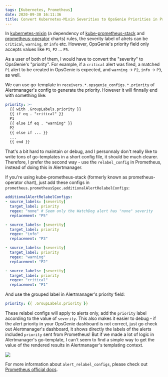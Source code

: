 ```yaml
---
tags: [Kubernetes, Prometheus]
date: 2020-09-30 16:11:36
title: Convert Kubernetes-Mixin Severities to OpsGenie Priorities in Prometheus
---
```


In [kubernetes-mixin][] (a dependency of [kube-prometheus-stack][] and [prometheus-operator][] charts) rules, the severity label of alrets can be `critical`, `warning`, or `info` etc. However, OpsGenie's priority field only accepts values like `P1`, `P2` ... `P5`.

As a user of both of them, I would have to convert the "severity" to OpsGenie's "priority". For example, if a `critical` alert was fired, a matched `P1` alert to be created in OpsGenie is expected, and `warning` -> `P2`, `info` -> `P3`, as well.

[kubernetes-mixin]: https://github.com/kubernetes-monitoring/kubernetes-mixin
[kube-prometheus-stack]: https://github.com/prometheus-community/helm-charts/tree/main/charts/kube-prometheus-stack
[prometheus-operator]: https://github.com/helm/charts/tree/d0f9bcc80f0282519bee34d81175895c8a776b1f/stable/prometheus-operator

<!--more-->

We can use go-template in `receivers.*.opsgenie_configs.*.priority` of Alertmanager's config to generate the priority. However it will finnally end with something like:

```yaml
priority: >-
  {{ with .GroupLabels.priority }}
  {{ if eq . "critical" }}
  P1
  {{ else if eq . "warning" }}
  P2
  {{ else if ... }}
  ...
  {{ end }}
```

That's a bit hard to maintain or debug, and I personnaly don't really like to write tons of go-templates in a short config file, it should be much clearer. Therefore, I prefer the second way - use the `relabel_config` in Prometheus, instead of doing this in Alertmanager.

If you're using kube-prometheus-stack (formerly known as prometheus-operator chart), just add these configs in `prometheus.prometheusSpec.additionalAlertRelabelConfigs`:

```yaml
additionalAlertRelabelConfigs:
- source_labels: [severity]
  target_label: priority
  regex: "none" # Seem only the WatchDog alert has "none" severity
  replacement: "P5"

- source_labels: [severity]
  target_label: priority
  regex: "info"
  replacement: "P3"

- source_labels: [severity]
  target_label: priority
  regex: "warning"
  replacement: "P2"

- source_labels: [severity]
  target_label: priority
  regex: "critical"
  replacement: "P1"
```

And use the grouped label in Alertmanager's priority field:

```yaml
priority: {{ .GroupLabels.priority }}
```

These relabel configs will apply to alerts only, add the `priority` label according to the value of `severity`. This also makes it easier to debug - if the alert priority in your OpsGenie dashboard is not correct, just go check out Alertmanager's dashboard, it shows directly the labels of the alerts included `priority` sent from Prometheus! But if we made a lot of logic in Alertmanager's go-template, I can't seem to find a simple way to get the value of the rendered results in Alertmanager's templating context.

![](/images/60ab5c681514c84fee1bee90d8410a7a.png)

For more information about `alert_relabel_configs`, please check out [Prometheus official docs](https://prometheus.io/docs/prometheus/latest/configuration/configuration/#alert_relabel_configs).
